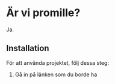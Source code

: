 # Är vi promille?

Ja.

## Installation

För att använda projektet, följ dessa steg:

1. Gå in på länken som du borde ha
